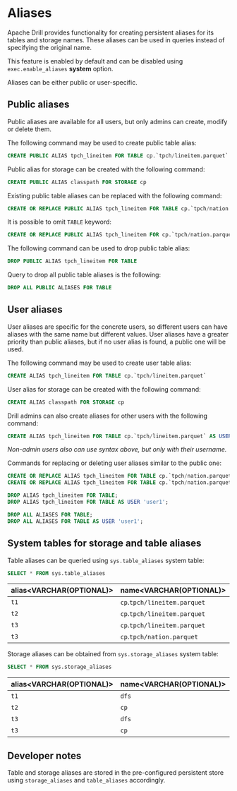 # Aliases

Apache Drill provides functionality for creating persistent aliases for its tables and storage names.
These aliases can be used in queries instead of specifying the original name.

This feature is enabled by default and can be disabled using `exec.enable_aliases` **system** option.

Aliases can be either public or user-specific.

## Public aliases
Public aliases are available for all users, but only admins can create, modify or delete them.

The following command may be used to create public table alias:
```sql
CREATE PUBLIC ALIAS tpch_lineitem FOR TABLE cp.`tpch/lineitem.parquet`
```

Public alias for storage can be created with the following command:
```sql
CREATE PUBLIC ALIAS classpath FOR STORAGE cp
```

Existing public table aliases can be replaced with the following command:
```sql
CREATE OR REPLACE PUBLIC ALIAS tpch_lineitem FOR TABLE cp.`tpch/nation.parquet`
```

It is possible to omit `TABLE` keyword:
```sql
CREATE OR REPLACE PUBLIC ALIAS tpch_lineitem FOR cp.`tpch/nation.parquet`
```

The following command can be used to drop public table alias:
```sql
DROP PUBLIC ALIAS tpch_lineitem FOR TABLE
```

Query to drop all public table aliases is the following:
```sql
DROP ALL PUBLIC ALIASES FOR TABLE
```

## User aliases
User aliases are specific for the concrete users, so different users can have aliases with the same name
but different values.
User aliases have a greater priority than public aliases, but if no user alias is found, a public one will be used.

The following command may be used to create user table alias:
```sql
CREATE ALIAS tpch_lineitem FOR TABLE cp.`tpch/lineitem.parquet`
```

User alias for storage can be created with the following command:
```sql
CREATE ALIAS classpath FOR STORAGE cp
```

Drill admins can also create aliases for other users with the following command:
```sql
CREATE ALIAS tpch_lineitem FOR TABLE cp.`tpch/lineitem.parquet` AS USER 'user1'
```
_Non-admin users also can use syntax above, but only with their username._

Commands for replacing or deleting user aliases similar to the public one:
```sql
CREATE OR REPLACE ALIAS tpch_lineitem FOR TABLE cp.`tpch/nation.parquet`;
CREATE OR REPLACE ALIAS tpch_lineitem FOR TABLE cp.`tpch/nation.parquet` AS USER 'user1';

DROP ALIAS tpch_lineitem FOR TABLE;
DROP ALIAS tpch_lineitem FOR TABLE AS USER 'user1';

DROP ALL ALIASES FOR TABLE;
DROP ALL ALIASES FOR TABLE AS USER 'user1';
```

## System tables for storage and table aliases
Table aliases can be queried using `sys.table_aliases` system table:
```sql
SELECT * FROM sys.table_aliases
```
| alias<VARCHAR(OPTIONAL)> | name<VARCHAR(OPTIONAL)>      | user<VARCHAR(OPTIONAL)> | isPublic<BIT(REQUIRED)> |
|:-------------------------|:-----------------------------|:------------------------|:------------------------|
| `t1`                     | `cp`.`tpch/lineitem.parquet` | null                    | true                    |
| `t2`                     | `cp`.`tpch/lineitem.parquet` | null                    | true                    |
| `t3`                     | `cp`.`tpch/lineitem.parquet` | testUser2               | false                   |
| `t3`                     | `cp`.`tpch/nation.parquet`   | testUser1               | false                   |

Storage aliases can be obtained from `sys.storage_aliases` system table:
```sql
SELECT * FROM sys.storage_aliases
```
| alias<VARCHAR(OPTIONAL)> | name<VARCHAR(OPTIONAL)> | user<VARCHAR(OPTIONAL)> | isPublic<BIT(REQUIRED)> |
|:-------------------------|:------------------------|:------------------------|:------------------------|
| `t1`                     | `dfs`                   | null                    | true                    |
| `t2`                     | `cp`                    | null                    | true                    |
| `t3`                     | `dfs`                   | testUser2               | false                   |
| `t3`                     | `cp`                    | testUser1               | false                   |

## Developer notes
Table and storage aliases are stored in the pre-configured persistent store using `storage_aliases` and 
`table_aliases` accordingly.
